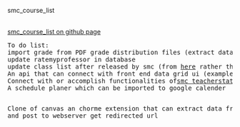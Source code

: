 smc_course_list
<br>
<!-- <a href="https://codepen.io/please_check_your_network_connection/full/bBgqNK/">smc_course_list on codepen</a> -->
<br>
<a href="https://jimmyrowland.github.io/smc_course_list/classlist/">smc_course_list on github page</a>
<pre>
To do list:
import grade from PDF grade distribution files (extract data from pdf files)
update ratemyprofessor in database
update class list after released by smc (from <a href="https://isiscc.smc.edu/pls/apex/f?p=123:1:576606229479:pg_R_6372223720392943169:NO&pg_min_row=1&pg_max_rows=5000&pg_rows_fetched=50">here</a> rather than <a href="https://isiscc.smc.edu/isisdoc/web_cat_sched_20171.html#ACCTG   1"> here </a>)
An api that can connect with front end data grid ui (example:<a href="https://www.jeasyui.com/">jQuery easyUI</a> I really don't want to use PHP)
Connect with or accomplish functionalities of<a href="http://www.smcteacherstats.com/">smc teacherstats</a>
A schedule planer which can be imported to google calender

Clone of canvas
an chorme extension that can extract data from canvas and post to webserver
get redirected url
</pre>
